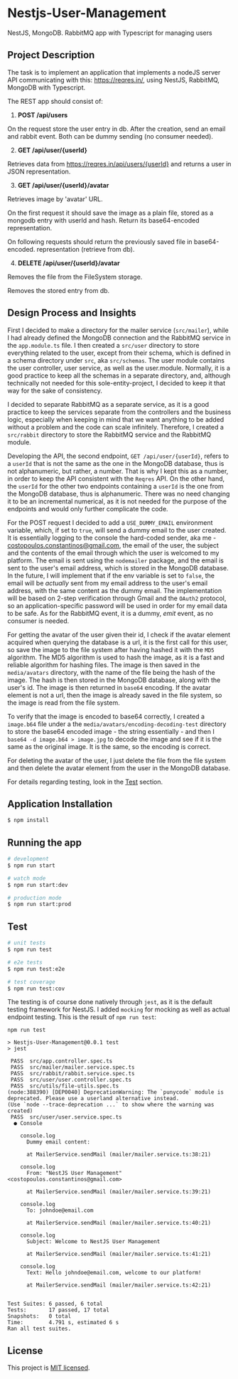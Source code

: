 # Nestjs-User-Management
NestJS, MongoDB. RabbitMQ app with Typescript for managing users

## Project Description

The task is to implement an application that implements a nodeJS server API communicating with this: https://reqres.in/, using NestJS, RabbitMQ, MongoDB with Typescript.

The REST app should consist of:

1. **POST /api/users**

On the request store the user entry in db. After the creation, send an email and rabbit event. Both can be dummy sending (no consumer needed).

2. **GET /api/user/{userId}**

Retrieves data from https://reqres.in/api/users/{userId} and returns a user in JSON representation.

3. **GET /api/user/{userId}/avatar**

Retrieves image by 'avatar' URL.

On the first request it should save the image as a plain file, stored as a mongodb entry with userId and hash. Return its base64-encoded representation.

On following requests should return the previously saved file in base64-encoded. representation (retrieve from db).

4. **DELETE /api/user/{userId}/avatar**

Removes the file from the FileSystem storage.

Removes the stored entry from db.

## Design Process and Insights
First I decided to make a directory for the mailer service (`src/mailer`), while I had already defined the MongoDB 
connection and the RabbitMQ service in the `app.module.ts` file. 
I then created a `src/user` directory to store everything related to the user, except from their schema, which is 
defined in a schema directory under `src`, aka `src/schemas`. The user module contains the user controller, user service,
as well as the user.module. Normally, it is a good practice to keep all the schemas in a separate directory, and,
although technically not needed for this sole-entity-project, I decided to keep it that way for the sake of consistency.

I decided to separate RabbitMQ as a separate service, as it is a good practice to keep the services separate from the
controllers and the business logic, especially when keeping in mind that we want anything to be added without a problem
and the code can scale infinitely. Therefore, I created a `src/rabbit` directory to store the RabbitMQ service and the
RabbitMQ module.

Developing the API, the second endpoint, `GET /api/user/{userId}`, refers to a `userId` that is not the same as the one
in the MongoDB database, thus is not alphanumeric, but rather, a number. That is why I kept this as a number, in order
to keep the API consistent with the `Reqres` API. On the other hand, the `userId` for the other two endpoints containing
a `userId` is the one from the MongoDB database, thus is alphanumeric. There was no need changing it to be an incremental
numerical, as it is not needed for the purpose of the endpoints and would only further complicate the code.

For the POST request I decided to add a `USE_DUMMY_EMAIL` environment variable, which, if set to `true`, will send a
dummy email to the user created. It is essentially logging to the console the hard-coded sender, aka me - 
costopoulos.constantinos@gmail.com, the email of the user, the subject and the contents of the email through which the
user is welcomed to my platform. The email is sent using the `nodemailer` package, and the email is sent to the user's
email address, which is stored in the MongoDB database. In the future, I will implement that if the env variable is set
to `false`, the email will be _actually_ sent from my email address to the user's email address, with the same content
as the dummy email. The implementation will be based on 2-step verification through Gmail and the `OAuth2` protocol, so
an application-specific password will be used in order for my email data to be safe. As for the RabbitMQ event, it is
a dummy, _emit_ event, as no consumer is needed.

For getting the avatar of the user given their id, I check if the avatar element acquired when querying the database is 
a url, it is the first call for this user, so save the image to the file system after having hashed it with the `MD5`
algorithm. The MD5 algorithm is used to hash the image, as it is a fast and reliable algorithm for hashing files. The
image is then saved in the `media/avatars` directory, with the name of the file being the hash of the image. The hash
is then stored in the MongoDB database, along with the user's id. The image is then returned in `base64` encoding. If the
avatar element is not a url, then the image is already saved in the file system, so the image is read from the file system.

To verify that the image is encoded to base64 correctly, I created a `image.b64` file under a the `media/avatars/encoding-decoding-test`
directory to store the base64 encoded image - the string essentially - and then I `base64 -d image.b64 > image.jpg` to
decode the image and see if it is the same as the original image. It is the same, so the encoding is correct.

For deleting the avatar of the user, I just delete the file from the file system and then delete the avatar element from
the user in the MongoDB database.

For details regarding testing, look in the [Test](https://github.com/Costopoulos/Nestjs-User-Management?tab=readme-ov-file#test) section.

## Application Installation

```bash
$ npm install
```

## Running the app

```bash
# development
$ npm run start

# watch mode
$ npm run start:dev

# production mode
$ npm run start:prod
```

## Test

```bash
# unit tests
$ npm run test

# e2e tests
$ npm run test:e2e

# test coverage
$ npm run test:cov
```

The testing is of course done natively through `jest`, as it is the default testing framework for NestJS. 
I added `mocking` for mocking as well as actual endpoint testing. 
This is the result of `npm run test`:

```
npm run test

> Nestjs-User-Management@0.0.1 test
> jest

 PASS  src/app.controller.spec.ts
 PASS  src/mailer/mailer.service.spec.ts
 PASS  src/rabbit/rabbit.service.spec.ts
 PASS  src/user/user.controller.spec.ts
 PASS  src/utils/file-utils.spec.ts
(node:388390) [DEP0040] DeprecationWarning: The `punycode` module is deprecated. Please use a userland alternative instead.
(Use `node --trace-deprecation ...` to show where the warning was created)
 PASS  src/user/user.service.spec.ts
  ● Console

    console.log
      Dummy email content:

      at MailerService.sendMail (mailer/mailer.service.ts:38:21)

    console.log
      From: "NestJS User Management" <costopoulos.constantinos@gmail.com>

      at MailerService.sendMail (mailer/mailer.service.ts:39:21)

    console.log
      To: johndoe@email.com

      at MailerService.sendMail (mailer/mailer.service.ts:40:21)

    console.log
      Subject: Welcome to NestJS User Management

      at MailerService.sendMail (mailer/mailer.service.ts:41:21)

    console.log
      Text: Hello johndoe@email.com, welcome to our platform!

      at MailerService.sendMail (mailer/mailer.service.ts:42:21)


Test Suites: 6 passed, 6 total
Tests:       17 passed, 17 total
Snapshots:   0 total
Time:        4.791 s, estimated 6 s
Ran all test suites.
```

## License

This project is [MIT licensed](LICENSE).
